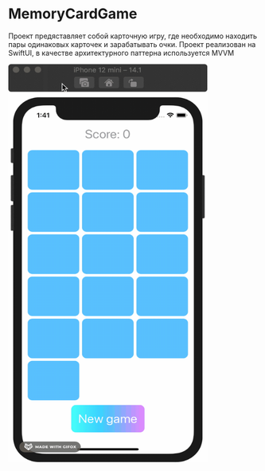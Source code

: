 # MemoryCardGame
Проект предяставляет собой карточную игру, где необходимо находить пары одинаковых карточек и зарабатывать очки.
Проект реализован на SwiftUI, в качестве архитектурного паттерна используется MVVM

<img src="https://raw.githubusercontent.com/d00m1r/MemoryCardGame/main/MemoryCardGame.gif" width="400" height="800" />


